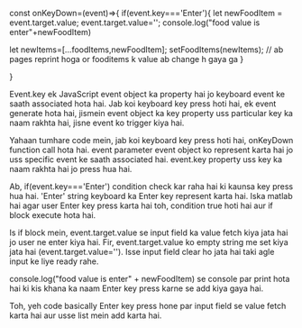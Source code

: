 const onKeyDown=(event)=>{
  if(event.key==='Enter'){
  let newFoodItem = event.target.value;
  event.target.value='';
console.log("food value is enter"+newFoodItem)

let newItems=[...foodItems,newFoodItem];
setFoodItems(newItems);
// ab pages reprint hoga or fooditems k value ab change h gaya ga
    } 
  
  }

  Event.key ek JavaScript event object ka property hai jo keyboard event ke saath associated hota hai. Jab koi keyboard key press hoti hai, ek event generate hota hai, jismein event object ka key property uss particular key ka naam rakhta hai, jisne event ko trigger kiya hai.

Yahaan tumhare code mein, jab koi keyboard key press hoti hai, onKeyDown function call hota hai. event parameter event object ko represent karta hai jo uss specific event ke saath associated hai. event.key property uss key ka naam rakhta hai jo press hua hai.

Ab, if(event.key==='Enter') condition check kar raha hai ki kaunsa key press hua hai. 'Enter' string keyboard ka Enter key represent karta hai. Iska matlab hai agar user Enter key press karta hai toh, condition true hoti hai aur if block execute hota hai.

Is if block mein, event.target.value se input field ka value fetch kiya jata hai jo user ne enter kiya hai. Fir, event.target.value ko empty string me set kiya jata hai (event.target.value=''). Isse input field clear ho jata hai taki agle input ke liye ready rahe.

console.log("food value is enter" + newFoodItem) se console par print hota hai ki kis khana ka naam Enter key press karne se add kiya gaya hai.

Toh, yeh code basically Enter key press hone par input field se value fetch karta hai aur usse list mein add karta hai.